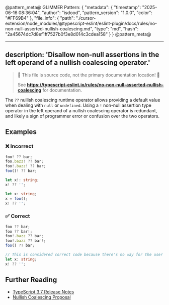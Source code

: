 @pattern_meta@
GLIMMER Pattern:
{
  "metadata": {
    "timestamp": "2025-06-16 08:36:04",
    "author": "isdood",
    "pattern_version": "1.0.0",
    "color": "#FF69B4"
  },
  "file_info": {
    "path": "./cursor-extension/node_modules/@typescript-eslint/eslint-plugin/docs/rules/no-non-null-asserted-nullish-coalescing.md",
    "type": "md",
    "hash": "2a45674dc7d8ef1ff7527b0f3e8d014c3cdea158"
  }
}
@pattern_meta@

---
description: 'Disallow non-null assertions in the left operand of a nullish coalescing operator.'
---

> 🛑 This file is source code, not the primary documentation location! 🛑
>
> See **https://typescript-eslint.io/rules/no-non-null-asserted-nullish-coalescing** for documentation.

The `??` nullish coalescing runtime operator allows providing a default value when dealing with `null` or `undefined`.
Using a `!` non-null assertion type operator in the left operand of a nullish coalescing operator is redundant, and likely a sign of programmer error or confusion over the two operators.

## Examples

<!--tabs-->

### ❌ Incorrect

```ts
foo! ?? bar;
foo.bazz! ?? bar;
foo!.bazz! ?? bar;
foo()! ?? bar;

let x!: string;
x! ?? '';

let x: string;
x = foo();
x! ?? '';
```

### ✅ Correct

```ts
foo ?? bar;
foo ?? bar!;
foo!.bazz ?? bar;
foo!.bazz ?? bar!;
foo() ?? bar;

// This is considered correct code because there's no way for the user to satisfy it.
let x: string;
x! ?? '';
```

## Further Reading

- [TypeScript 3.7 Release Notes](https://www.typescriptlang.org/docs/handbook/release-notes/typescript-3-7.html)
- [Nullish Coalescing Proposal](https://github.com/tc39/proposal-nullish-coalescing)
